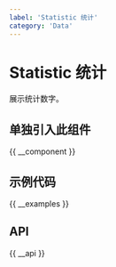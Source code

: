 ```yaml
---
label: 'Statistic 统计'
category: 'Data'
---
```


# Statistic 统计

展示统计数字。

## 单独引入此组件

{{ __component }}

## 示例代码

{{ __examples }}

## API

{{ __api }}
